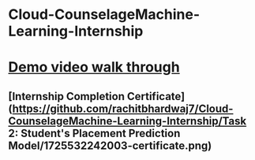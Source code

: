 # Cloud-CounselageMachine-Learning-Internship
# [Demo video walk through ](https://youtu.be/BKQDo7xYm_A?si=0wEn1Eq55dbTbXq9)
## [Internship Completion Certificate](https://github.com/rachitbhardwaj7/Cloud-CounselageMachine-Learning-Internship/Task 2: Student's Placement Prediction Model/1725532242003-certificate.png)


